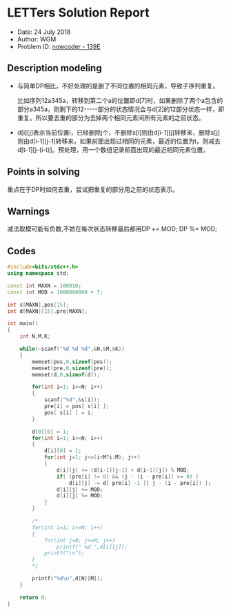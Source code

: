
# LETTers Solution Report

- Date: 24 July 2018
- Author: WGM
- Problem ID: [nowcoder - 139E](https://www.nowcoder.com/acm/contest/139/E)

## Description modeling

- 与简单DP相比，不好处理的是删了不同位置的相同元素，导致子序列重复。
    
    比如序列12a345a，转移到第二个a的位置即d[7]时，如果删除了两个a包含的部分a345a，则剩下的12-----部分的状态情况会与d[2]的12部分状态一样，即重复。所以要去重的部分为去掉两个相同元素间所有元素的之前状态。
    
- d[i][j]表示当前位置i，已经删除j个，不删除s[i]则由d[i-1][j]转移来，删除s[j]则由d[i-1][j-1]转移来，如果前面出现过相同的元素，最近的位置为t，则减去d[t-1][j-(i-t)]。预处理，用一个数组记录前面出现的最近相同元素位置。

## Points in solving

重点在于DP时如何去重，尝试把重复的部分用之前的状态表示。

## Warnings

减法取模可能有负数,不妨在每次状态转移最后都用DP += MOD; DP %= MOD;

## Codes

```c++
#include<bits/stdc++.h>
using namespace std;

const int MAXN = 100010;
const int MOD = 1000000000 + 7;

int s[MAXN],pos[15];
int d[MAXN][15],pre[MAXN];

int main()
{
    int N,M,K;

    while(~scanf("%d %d %d",&N,&M,&K))
    {
        memset(pos,0,sizeof(pos));
        memset(pre,0,sizeof(pre));
        memset(d,0,sizeof(d));

        for(int i=1; i<=N; i++)
        {
            scanf("%d",&s[i]);
            pre[i] = pos[ s[i] ];
            pos[ s[i] ] = i;
        }

        d[0][0] = 1;
        for(int i=1; i<=N; i++)
        {
            d[i][0] = 1;
            for(int j=1; j<=(i<M?i:M); j++)
            {
                d[i][j] += (d[i-1][j-1] + d[i-1][j]) % MOD;
                if( (pre[i] != 0) && (j - (i - pre[i]) >= 0) )
                    d[i][j] -= d[ pre[i] -1 ][ j - (i - pre[i]) ];
                d[i][j] += MOD;
                d[i][j] %= MOD;
            }
        }

        /*
        for(int i=1; i<=N; i++)
        {
            for(int j=0; j<=M; j++)
                printf(" %d ",d[i][j]);
            printf("\n");   
        }
        */

        printf("%d\n",d[N][M]);
    }

    return 0;
}
```
